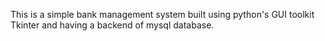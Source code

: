 This is a simple bank management system built using python's GUI toolkit Tkinter and having a backend of mysql database.
